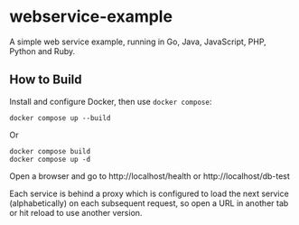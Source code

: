 # webservice-example

A simple web service example, running in Go, Java, JavaScript, PHP, Python and Ruby.

## How to Build

Install and configure Docker, then use `docker compose`:

```
docker compose up --build
```

Or

```
docker compose build
docker compose up -d
```

Open a browser and go to http://localhost/health or http://localhost/db-test

Each service is behind a proxy which is configured to load the next service (alphabetically) on each subsequent request, so open a URL in another tab or hit reload to use another version.
